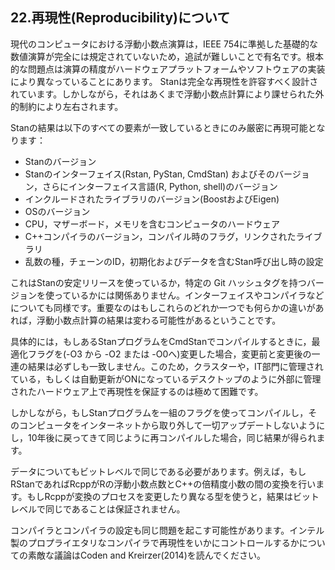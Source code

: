 ## 22.再現性(Reproducibility)について

現代のコンピュータにおける浮動小数点演算は，IEEE 754に準拠した基礎的な数値演算が完全には規定されていないため，追試が難しいことで有名です。根本的な問題点は演算の精度がハードウェアプラットフォームやソフトウェアの実装により異なっていることにあります。
Stanは完全な再現性を許容すべく設計されています。しかしながら，それはあくまで浮動小数点計算により課せられた外的制約により左右されます。

Stanの結果は以下のすべての要素が一致しているときにのみ厳密に再現可能となります：

- Stanのバージョン
- Stanのインターフェイス(Rstan, PyStan, CmdStan) およびそのバージョン，さらにインターフェイス言語(R, Python, shell)のバージョン
- インクルードされたライブラリのバージョン(BoostおよびEigen)
- OSのバージョン
- CPU，マザーボード，メモリを含むコンピュータのハードウェア
- C++コンパイラのバージョン，コンパイル時のフラグ，リンクされたライブラリ
- 乱数の種，チェーンのID，初期化およびデータを含むStan呼び出し時の設定

これはStanの安定リリースを使っているか，特定の Git ハッシュタグを持つバージョンを使っているかには関係ありません。インターフェイスやコンパイラなどについても同様です。重要なのはもしこれらのどれか一つでも何らかの違いがあれば，浮動小数点計算の結果は変わる可能性があるということです。

具体的には，もしあるStanプログラムをCmdStanでコンパイルするときに，最適化フラグを(-O3 から -O2 または -O0へ)変更した場合，変更前と変更後の一連の結果は必ずしも一致しません。このため，クラスターや，IT部門に管理されている，もしくは自動更新がONになっているデスクトップのように外部に管理されたハードウェア上で再現性を保証するのは極めて困難です。

しかしながら，もしStanプログラムを一組のフラグを使ってコンパイルし，そのコンピュータをインターネットから取り外して一切アップデートしないようにし，10年後に戻ってきて同じように再コンパイルした場合，同じ結果が得られます。

データについてもビットレベルで同じである必要があります。例えば，もしRStanであればRcppがRの浮動小数点数とC++の倍精度小数の間の変換を行います。もしRcppが変換のプロセスを変更したり異なる型を使うと，結果はビットレベルで同じであることは保証されません。

コンパイラとコンパイラの設定も同じ問題を起こす可能性があります。インテル製のプロプライエタリなコンパイラで再現性をいかにコントロールするかについての素敵な議論はCoden and Kreirzer(2014)を読んでください。 
